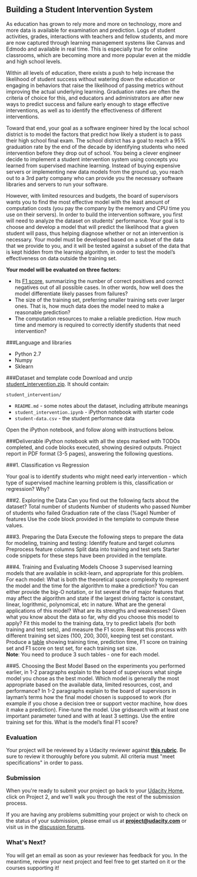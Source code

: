 ## Building a Student Intervention System

As education has grown to rely more and more on technology, more and more data is available for examination and prediction. Logs of student activities, grades, interactions with teachers and fellow students, and more are now captured through learning management systems like Canvas and Edmodo and available in real time. This is especially true for online classrooms, which are becoming more and more popular even at the middle and high school levels.

Within all levels of education, there exists a push to help increase the likelihood of student success without watering down the education or engaging in behaviors that raise the likelihood of passing metrics without improving the actual underlying learning. Graduation rates are often the criteria of choice for this, and educators and administrators are after new ways to predict success and failure early enough to stage effective interventions, as well as to identify the effectiveness of different interventions.

Toward that end, your goal as a software engineer hired by the local school district is to model the factors that predict how likely a student is to pass their high school final exam. The school district has a goal to reach a 95% graduation rate by the end of the decade by identifying students who need intervention before they drop out of school.
You being a clever engineer decide to implement a student intervention system using concepts you learned from supervised machine learning. Instead of buying expensive servers or implementing new data models from the ground up, you reach out to a 3rd party company who can provide you the necessary software libraries and servers to run your software.

However, with limited resources and budgets, the board of supervisors wants you to find the most effective model with the least amount of computation costs (you pay the company by the memory and CPU time you use on their servers).
In order to build the intervention software, you first will need to analyze the dataset on students’ performance. Your goal is to choose and develop a model that will predict the likelihood that a given student will pass, thus helping diagnose whether or not an intervention is necessary. Your model must be developed based on a subset of the data that we provide to you, and it will be tested against a subset of the data that is kept hidden from the learning algorithm, in order to test the model’s effectiveness on data outside the training set.

**Your model will be evaluated on three factors:**

- Its <a href="https://en.wikipedia.org/wiki/F1_score">F1 score</a>, summarizing the number of correct positives and correct negatives out of all possible cases. In other words, how well does the model differentiate likely passes from failures?
- The size of the training set, preferring smaller training sets over larger ones. That is, how much data does the model need to make a reasonable prediction?
- The computation resources to make a reliable prediction. How much time and memory is required to correctly identify students that need intervention?

###Language and libraries
- Python 2.7
- Numpy
- Sklearn

###Dataset and template code
Download and unzip <a href="https://s3.amazonaws.com/content.udacity-data.com/courses/nd009/projects/student_intervention.zip">student_intervention.zip</a>. It should contain:

`student_intervention/`

- `README.md` - some notes about the dataset, including attribute meanings
- `student_intervention.ipynb` - iPython notebook with starter code
- `student-data.csv` - the student performance data

Open the iPython notebook, and follow along with instructions below.

###Deliverable
iPython notebook with all the steps marked with TODOs completed, and code blocks executed, showing desired outputs.
Project report in PDF format (3-5 pages), answering the following questions.

###1. Classification vs Regression

Your goal is to identify students who might need early intervention - which type of supervised machine learning problem is this, classification or regression? Why?

###2. Exploring the Data
Can you find out the following facts about the dataset?
Total number of students
Number of students who passed
Number of students who failed
Graduation rate of the class (%age)
Number of features
Use the code block provided in the template to compute these values.

###3. Preparing the Data
Execute the following steps to prepare the data for modeling, training and testing:
Identify feature and target columns
Preprocess feature columns
Split data into training and test sets
Starter code snippets for these steps have been provided in the template.

###4. Training and Evaluating Models
Choose 3 supervised learning models that are available in scikit-learn, and appropriate for this problem. For each model:
What is both the theoretical space complexity to represent the model and the time for the algorithm to make a prediction? You can either provide the big-O notation, or list several the of major features that may affect the algorithm and state if the largest driving factor is constant, linear, logrithmic, polynomical, etc in nature.
What are the general applications of this model? What are its strengths and weaknesses?
Given what you know about the data so far, why did you choose this model to apply?
Fit this model to the training data, try to predict labels (for both training and test sets), and measure the F1 score. Repeat this process with different training set sizes (100, 200, 300), keeping test set constant.
Produce a <a href="https://docs.google.com/document/d/1Goxw-6M0umOCokCFqTr-g7SU_5f6MIm_wqXmh9Cnjhw/pub" target="_blank">table</a> showing training time, prediction time, F1 score on training set and F1 score on test set, for each training set size.<br>
**Note**: You need to produce 3 such tables - one for each model.

###5. Choosing the Best Model
Based on the experiments you performed earlier, in 1-2 paragraphs explain to the board of supervisors what single model you chose as the best model. Which model is generally the most appropriate based on the available data, limited resources, cost, and performance?
In 1-2 paragraphs explain to the board of supervisors in layman’s terms how the final model chosen is supposed to work (for example if you chose a decision tree or support vector machine, how does it make a prediction).
Fine-tune the model. Use gridsearch with at least one important parameter tuned and with at least 3 settings. Use the entire training set for this.
What is the model’s final F1 score?

### Evaluation

Your project will be reviewed by a Udacity reviewer against **<a href="https://docs.google.com/document/d/1eyMT5SkhK4qiiFfTz1TrSnSqkV9gbH8g0Jfh3kW6apI/pub" target="_blank"> this rubric</a>**. Be sure to review it thoroughly before you submit. All criteria must "meet specifications" in order to pass.

### Submission
When you're ready to submit your project go back to your <a href="https://www.udacity.com/me" target="_blank">Udacity Home</a>, click on Project 2, and we'll walk you through the rest of the submission process.

If you are having any problems submitting your project or wish to check on the status of your submission, please email us at **project@udacity.com** or visit us in the <a href="http://discussions.udacity.com" target="_blank">discussion forums</a>.

### What's Next?
You will get an email as soon as your reviewer has feedback for you. In the meantime, review your next project and feel free to get started on it or the courses supporting it!
